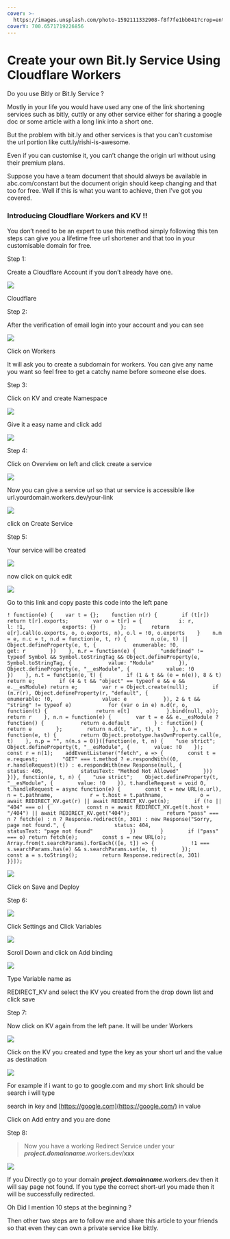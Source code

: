 ```yaml
---
cover: >-
  https://images.unsplash.com/photo-1592111332908-f8f7fe1bb041?crop=entropy&cs=tinysrgb&fm=jpg&ixid=MnwxOTcwMjR8MHwxfHNlYXJjaHwyfHxkaXJlY3R8ZW58MHx8fHwxNjYyOTAyOTA3&ixlib=rb-1.2.1&q=80
coverY: 700.6571719226856
---
```


# Create your own Bit.ly Service Using Cloudflare Workers

Do you use Bitly or Bit.ly Service ?

Mostly in your life you would have used any one of the link shortening services such as bitly, cuttly or any other service either for sharing a google doc or some article with a long link into a short one.

But the problem with bit.ly and other services is that you can’t customise the url portion like cutt.ly/rishi-is-awesome.

Even if you can customise it, you can’t change the origin url without using their premium plans.

Suppose you have a team document that should always be available in abc.com/constant but the document origin should keep changing and that too for free. Well if this is what you want to achieve, then I’ve got you covered.

### Introducing Cloudflare Workers and KV !!

You don’t need to be an expert to use this method simply following this ten steps can give you a lifetime free url shortener and that too in your customisable domain for free.

Step 1:

Create a Cloudflare Account if you don’t already have one.

![](https://miro.medium.com/max/875/1\*kFzunhhNrm8mEBB5K7gABw.png)

Cloudflare

Step 2:

After the verification of email login into your account and you can see

![](https://miro.medium.com/max/370/1\*S8zSVzPN1jTFv04IgALDBg.png)

Click on Workers

It will ask you to create a subdomain for workers. You can give any name you want so feel free to get a catchy name before someone else does.

Step 3:

Click on KV and create Namespace

![](https://miro.medium.com/max/875/1\*Me2KyzL5PMx7CKfhX5V7Ng.png)

Give it a easy name and click add

![](https://miro.medium.com/max/875/1\*tiIbI0rbm5yJpSG9VOT-tw.png)

Step 4:

Click on Overview on left and click create a service

![](https://miro.medium.com/max/875/1\*hWVShpCT3ewhFfk0UH-n4w.png)

Now you can give a service url so that ur service is accessible like url.yourdomain.workers.dev/your-link

![](https://miro.medium.com/max/875/1\*se9ZgrOHjhsmV1jvDyIN7Q.png)

click on Create Service

Step 5:

Your service will be created

![](https://miro.medium.com/max/875/1\*7jiZnb9v06G0Z-hFarWVHg.png)

now click on quick edit

![](https://miro.medium.com/max/875/1\*\_Qo\_bpNZISDFGg02ez2-QA.png)

Go to this link and copy paste this code into the left pane

```
! function(e) {    var t = {};    function n(r) {        if (t[r]) return t[r].exports;        var o = t[r] = {            i: r,            l: !1,            exports: {}        };        return e[r].call(o.exports, o, o.exports, n), o.l = !0, o.exports    }    n.m = e, n.c = t, n.d = function(e, t, r) {        n.o(e, t) || Object.defineProperty(e, t, {            enumerable: !0,            get: r        })    }, n.r = function(e) {        "undefined" != typeof Symbol && Symbol.toStringTag && Object.defineProperty(e, Symbol.toStringTag, {            value: "Module"        }), Object.defineProperty(e, "__esModule", {            value: !0        })    }, n.t = function(e, t) {        if (1 & t && (e = n(e)), 8 & t) return e;        if (4 & t && "object" == typeof e && e && e.__esModule) return e;        var r = Object.create(null);        if (n.r(r), Object.defineProperty(r, "default", {                enumerable: !0,                value: e            }), 2 & t && "string" != typeof e)            for (var o in e) n.d(r, o, function(t) {                return e[t]            }.bind(null, o));        return r    }, n.n = function(e) {        var t = e && e.__esModule ? function() {            return e.default        } : function() {            return e        };        return n.d(t, "a", t), t    }, n.o = function(e, t) {        return Object.prototype.hasOwnProperty.call(e, t)    }, n.p = "", n(n.s = 0)}([function(e, t, n) {    "use strict";    Object.defineProperty(t, "__esModule", {        value: !0    });    const r = n(1);    addEventListener("fetch", e => {        const t = e.request;        "GET" === t.method ? e.respondWith((0, r.handleRequest)(t)) : e.respondWith(new Response(null, {            status: 405,            statusText: "Method Not Allowed"        }))    })}, function(e, t, n) {    "use strict";    Object.defineProperty(t, "__esModule", {        value: !0    }), t.handleRequest = void 0, t.handleRequest = async function(e) {        const t = new URL(e.url),            n = t.pathname,            r = t.host + t.pathname,            o = await REDIRECT_KV.get(r) || await REDIRECT_KV.get(n);        if (!o || "404" === o) {            const n = await REDIRECT_KV.get(t.host + "/404") || await REDIRECT_KV.get("404");            return "pass" === n ? fetch(e) : n ? Response.redirect(n, 301) : new Response("Sorry, page not found.", {                status: 404,                statusText: "page not found"            })        }        if ("pass" === o) return fetch(e);        const s = new URL(o);        Array.from(t.searchParams).forEach(([e, t]) => {            !1 === s.searchParams.has(e) && s.searchParams.set(e, t)        });        const a = s.toString();        return Response.redirect(a, 301)    }}]);
```

![](https://miro.medium.com/max/875/1\*MgCAPpos5xPjndUTZpztvw.png)

Click on Save and Deploy

Step 6:

![](https://miro.medium.com/max/875/1\*BxD6dKIhuuAW\_nCiCSOXZA.png)

Click Settings and Click Variables

![](https://miro.medium.com/max/875/1\*pnklRS1AI3lGuHfvz4LHjA.png)

Scroll Down and click on Add binding

![](https://miro.medium.com/max/875/1\*4nQv00J3RkN0ayyVB2Xpew.png)

Type Variable name as

REDIRECT\_KV and select the KV you created from the drop down list and click save

Step 7:

Now click on KV again from the left pane. It will be under Workers

![](https://miro.medium.com/max/419/1\*WwmjWmQU0rf9FmVJslUhkQ.png)

Click on the KV you created and type the key as your short url and the value as destination

![](https://miro.medium.com/max/875/1\*NuL7S75Sa8CAYFUQpLL4ZQ.png)

For example if i want to go to google.com and my short link should be search i will type

search in key and [https://google.com](https://google.com/) in value

Click on Add entry and you are done

Step 8:

> Now you have a working Redirect Service under your _**project.domainname**_.workers.dev/**xxx**

![](https://miro.medium.com/max/875/1\*8mqFURdX4rS6qEk6-jdQmA.png)

If you Directly go to your domain _**project.domainname**_.workers.dev then it will say page not found. If you type the correct short-url you made then it will be successfully redirected.

Oh Did I mention 10 steps at the beginning ?

Then other two steps are to follow me and share this article to your friends so that even they can own a private service like bittly.
